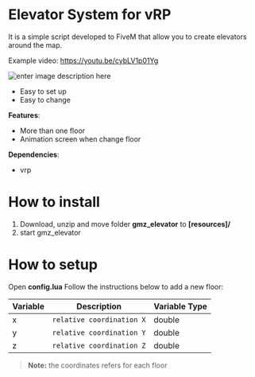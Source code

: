 # Elevator System for vRP
It is a simple script developed to FiveM that allow you to create elevators around the map.


Example video: https://youtu.be/cybLV1p01Yg


![enter image description here](https://i.imgur.com/lhEdFE4.png)


 - Easy to set up
 - Easy to change
 
 **Features**:
 - More than one floor
 - Animation screen when change floor

 **Dependencies**:

 - vrp

# How to install

 1. Download, unzip and move folder **gmz_elevator** to **[resources]/**
 2. start gmz_elevator
 
# How to setup

Open **config.lua**
Follow the instructions below to add a new floor:
 
|       Variable         |Description                          |Variable Type                         |
|----------------|-------------------------------|-----------------------------|
|x|`relative coordination X`            |double            |
|y|`relative coordination Y`            |double            |
|z|`relative coordination Z`            |double            |

> **Note:** the coordinates refers for each floor